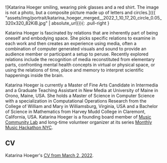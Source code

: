 ![Katarina Hoeger smiling, wearing pink glasses and a red shirt. The image is not a photo, but a composite picture made up of letters and circles.]({{ "assets/img/portrait/katarina_hoeger_merged__2022_1_10_17_20_circle_0.05_320x320_82KiB.jpg" | absolute_url}}){: .pull-right }

Katarina Hoeger is fascinated by relations that are inherently part of being
oneself and embodying space. She picks specific relations to examine
in each work and then creates an experience using media, often a combination
of computer generated visuals and sound to provide an audience
member or participant a setup to peruse. Recently explored relations
include the recognition of media reconstituted from elementary parts,
confronting mental health concepts in virtual or physical space, or using
the relations of time, place and memory to interpret scientific happenings
inside the brain.

Katarina Hoeger is currently a Master of Fine Arts Candidate in Intermedia
and a Graduate Teaching Assistant in New Media at University of
Maine in Orono, Maine, USA. She holds a Master of Science in Computer
Science with a specialization in Computational Operations Research from
the College of William and Mary in Williamsburg, Virginia, USA and a
Bachelor of Science in Mathematics from Harvey Mudd College in Claremont,
California, USA.
Katarina Hoeger is a founding board member of [Music Community Lab](https://musiccommunitylab.org/) and long-time volunteer organizer at its series [Monthly Music Hackathon NYC](https://monthlymusichackathon.org/).

## CV
Katarina Hoeger's [CV from March 2, 2022]({{page.pdf_local}}).

<!-- <iframe src="{{page.pdf_local}}" type="application/pdf"></iframe> -->
